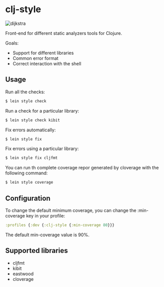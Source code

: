 # clj-style

![dijkstra](http://lemonodor.com/images/dijkstra-quick-n-dirty-s.jpg)

Front-end for different static analyzers tools for Clojure.

Goals:

- Support for different libraries
- Common error format
- Correct interaction with the shell

## Usage

Run all the checks:

```bash
$ lein style check
```

Run a check for a particular library:

```bash
$ lein style check kibit
```

Fix errors automatically:

```bash
$ lein style fix
```

Fix errors using a particular library:

```bash
$ lein style fix cljfmt
```

You can run th complete coverage repor generated by cloverage with the following command:

```bash
$ lein style coverage
```

## Configuration

To change the default minimum coverage, you can change the :min-coverage key in your profile:

```clojure
:profiles {:dev {:clj-style {:min-coverage 80}}}
```

The default min-coverage value is 90%.

## Supported libraries

- cljfmt
- kibit
- eastwood
- cloverage
